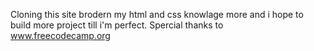 Cloning this site brodern my html and css knowlage more and i hope to build more project till i'm perfect. Spercial thanks to www.freecodecamp.org